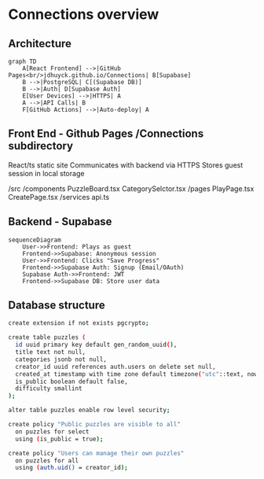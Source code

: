 # Connections overview

## Architecture

```mermaid
graph TD
    A[React Frontend] -->|GitHub Pages<br/>jdhuyck.github.io/Connections| B[Supabase]
    B -->|PostgreSQL| C[(Supabase DB)]
    B -->|Auth| D[Supabase Auth]
    E[User Devices] -->|HTTPS| A
    A -->|API Calls| B
    F[GitHub Actions] -->|Auto-deploy| A
```

## Front End - Github Pages /Connections subdirectory
React/ts static site
Communicates with backend via HTTPS
Stores guest session in local storage

/src
	/components
		PuzzleBoard.tsx
		CategorySelctor.tsx
	/pages
		PlayPage.tsx
		CreatePage.tsx
	/services
		api.ts

## Backend - Supabase
```mermaid
sequenceDiagram
    User->>Frontend: Plays as guest
    Frontend->>Supabase: Anonymous session
    User->>Frontend: Clicks "Save Progress"
    Frontend->>Supabase Auth: Signup (Email/OAuth)
    Supabase Auth->>Frontend: JWT
    Frontend->>Supabase DB: Store user data
```
## Database structure
```bash
create extension if not exists pgcrypto;

create table puzzles (
  id uuid primary key default gen_random_uuid(),
  title text not null,
  categories jsonb not null,
  creator_id uuid references auth.users on delete set null,
  created_at timestamp with time zone default timezone("utc"::text, now()),
  is_public boolean default false,
  difficulty smallint
);

alter table puzzles enable row level security;

create policy "Public puzzles are visible to all"
  on puzzles for select
  using (is_public = true);

create policy "Users can manage their own puzzles"
  on puzzles for all
  using (auth.uid() = creator_id);
```